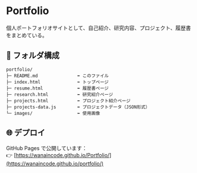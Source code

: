 # Portfolio

個人ポートフォリオサイトとして、自己紹介、研究内容、プロジェクト、履歴書をまとめている。

## 📂 フォルダ構成
```text
portfolio/
├─ README.md               ⬅️ このファイル
├─ index.html              ⬅️ トップページ
├─ resume.html             ⬅️ 履歴書ページ
├─ research.html           ⬅️ 研究紹介ページ
├─ projects.html           ⬅️ プロジェクト紹介ページ
├─ projects-data.js        ⬅️ プロジェクトデータ（JSON形式）
└─ images/                 ⬅️ 使用画像
```

## 🌐 デプロイ
GitHub Pages で公開しています：  
👉 [https://wanaincode.github.io/Portfolio/](https://wanaincode.github.io/portfolio/)